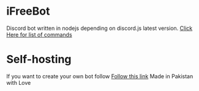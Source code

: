# iFreeBot
Discord bot written in nodejs depending on discord.js latest version.
<A href="https://ifreenet.host/bot/index.html">Click Here for list of commands</A>
# Self-hosting
If you want to create your own bot follow <a href="https://ifreenet.host/bot/deploy.html">Follow this link</a>
Made in Pakistan with Love
